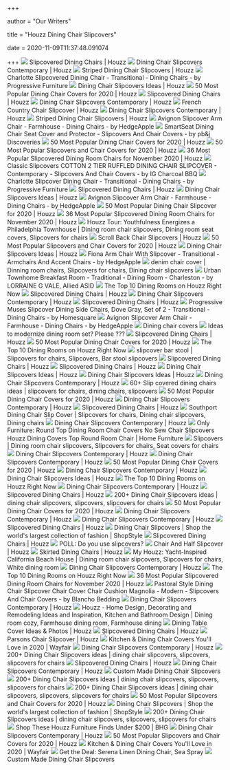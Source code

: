+++
        
author = "Our Writers"
        
title = "Houzz Dining Chair Slipcovers"
        
date = 2020-11-09T11:37:48.091074
        
+++
[ ![](https://st.hzcdn.com/simgs/pictures/dining-rooms/the-seligman-alan-mascord-design-associates-inc-img~f971f8060f1ed95d_14-3774-1-2ab5549.jpg)](https://st.hzcdn.com/simgs/pictures/dining-rooms/the-seligman-alan-mascord-design-associates-inc-img~f971f8060f1ed95d_14-3774-1-2ab5549.jpg) Slipcovered Dining Chairs | Houzz
[ ![](https://st.hzcdn.com/fimgs/pictures/dining-rooms/contemporary-dining-room-img~4fc1344d0eb818ff_3507-1-2aee62e-w312-h312-b0-p0.jpg)](https://st.hzcdn.com/fimgs/pictures/dining-rooms/contemporary-dining-room-img~4fc1344d0eb818ff_3507-1-2aee62e-w312-h312-b0-p0.jpg) Dining Chair Slipcovers Contemporary | Houzz
[ ![](https://st.hzcdn.com/fimgs/pictures/dining-rooms/laurel-low-country-infill-visbeen-architects-img~eaa1acb1033171ea_1428-1-944899b-w312-h312-b0-p0.jpg)](https://st.hzcdn.com/fimgs/pictures/dining-rooms/laurel-low-country-infill-visbeen-architects-img~eaa1acb1033171ea_1428-1-944899b-w312-h312-b0-p0.jpg) Striped Dining Chair Slipcovers | Houzz
[ ![](https://st.hzcdn.com/simgs/8da137a909e52077_4-1291/home-design.jpg)](https://st.hzcdn.com/simgs/8da137a909e52077_4-1291/home-design.jpg) Charlotte Slipcovered Dining Chair - Transitional - Dining Chairs - by  Progressive Furniture
[ ![](https://st.hzcdn.com/fimgs/pictures/dining-rooms/flamingo-drive-residence-jarosz-architect-p-a-img~7e61194b017ac08f_6728-1-2e33b08-w312-h312-b0-p0.jpg)](https://st.hzcdn.com/fimgs/pictures/dining-rooms/flamingo-drive-residence-jarosz-architect-p-a-img~7e61194b017ac08f_6728-1-2e33b08-w312-h312-b0-p0.jpg) Dining Chair Slipcovers Ideas | Houzz
[ ![](https://st.hzcdn.com/fimgs/e4e1fa160cc669b5_9003-w233-h233-b1-p10--.jpg)](https://st.hzcdn.com/fimgs/e4e1fa160cc669b5_9003-w233-h233-b1-p10--.jpg) 50 Most Popular Dining Chair Covers for 2020 | Houzz
[ ![](https://st.hzcdn.com/simgs/pictures/dining-rooms/lake-chatuge-beth-webb-interiors-img~44f1596d04bd33b8_14-9927-1-24d7cc5.jpg)](https://st.hzcdn.com/simgs/pictures/dining-rooms/lake-chatuge-beth-webb-interiors-img~44f1596d04bd33b8_14-9927-1-24d7cc5.jpg) Slipcovered Dining Chairs | Houzz
[ ![](https://st.hzcdn.com/fimgs/pictures/dining-rooms/the-secret-barns-colin-cadle-photography-img~bca1e6c202495c20_7946-1-bc36e46-w312-h312-b0-p0.jpg)](https://st.hzcdn.com/fimgs/pictures/dining-rooms/the-secret-barns-colin-cadle-photography-img~bca1e6c202495c20_7946-1-bc36e46-w312-h312-b0-p0.jpg) Dining Chair Slipcovers Contemporary | Houzz
[ ![](https://st.hzcdn.com/fimgs/pictures/dining-rooms/french-country-zin-home-img~e5c1b1f4002d52cd_3674-1-c5a19ba-w312-h312-b0-p0.jpg)](https://st.hzcdn.com/fimgs/pictures/dining-rooms/french-country-zin-home-img~e5c1b1f4002d52cd_3674-1-c5a19ba-w312-h312-b0-p0.jpg) French Country Chair Slipcover | Houzz
[ ![](https://st.hzcdn.com/fimgs/pictures/dining-rooms/stern-turner-home-erica-george-dines-photography-img~66710c8c00291d48_4711-1-95faccb-w312-h312-b0-p0.jpg)](https://st.hzcdn.com/fimgs/pictures/dining-rooms/stern-turner-home-erica-george-dines-photography-img~66710c8c00291d48_4711-1-95faccb-w312-h312-b0-p0.jpg) Dining Chair Slipcovers Contemporary | Houzz
[ ![](https://st.hzcdn.com/fimgs/pictures/dining-rooms/mid-century-to-new-century-hart-studio-llc-img~9161e39201e47106_7132-1-20ec288-w312-h312-b0-p0.jpg)](https://st.hzcdn.com/fimgs/pictures/dining-rooms/mid-century-to-new-century-hart-studio-llc-img~9161e39201e47106_7132-1-20ec288-w312-h312-b0-p0.jpg) Striped Dining Chair Slipcovers | Houzz
[ ![](https://st.hzcdn.com/simgs/80f1f6c80c5af352_4-6515/home-design.jpg)](https://st.hzcdn.com/simgs/80f1f6c80c5af352_4-6515/home-design.jpg) Avignon Slipcover Arm Chair - Farmhouse - Dining Chairs - by HedgeApple
[ ![](https://st.hzcdn.com/simgs/3fd1bd8e074762f4_4-6848/home-design.jpg)](https://st.hzcdn.com/simgs/3fd1bd8e074762f4_4-6848/home-design.jpg) SmartSeat Dining Chair Seat Cover and Protector - Slipcovers And Chair  Covers - by pb&j Discoveries
[ ![](https://st.hzcdn.com/fimgs/ede1060a0df8fde7_5039-w233-h233-b1-p10--.jpg)](https://st.hzcdn.com/fimgs/ede1060a0df8fde7_5039-w233-h233-b1-p10--.jpg) 50 Most Popular Dining Chair Covers for 2020 | Houzz
[ ![](https://st.hzcdn.com/fimgs/7e1186390cc7b819_8954-w233-h233-b1-p10--.jpg)](https://st.hzcdn.com/fimgs/7e1186390cc7b819_8954-w233-h233-b1-p10--.jpg) 50 Most Popular Slipcovers and Chair Covers for 2020 | Houzz
[ ![](https://st.hzcdn.com/fimgs/4be190420b7494b2_4669-w233-h233-b1-p10--.jpg)](https://st.hzcdn.com/fimgs/4be190420b7494b2_4669-w233-h233-b1-p10--.jpg) 36 Most Popular Slipcovered Dining Room Chairs for November 2020 | Houzz
[ ![](https://st.hzcdn.com/simgs/83418fa70df8fdcd_4-5038/home-design.jpg)](https://st.hzcdn.com/simgs/83418fa70df8fdcd_4-5038/home-design.jpg) Classic Slipcovers COTTON 2 TIER RUFFLED DINING CHAIR SLIPCOVER -  Contemporary - Slipcovers And Chair Covers - by IG Charcoal BBQ
[ ![](https://st.hzcdn.com/simgs/0cc1dfca09e5207d_9-2033/home-design.jpg)](https://st.hzcdn.com/simgs/0cc1dfca09e5207d_9-2033/home-design.jpg) Charlotte Slipcover Dining Chair - Transitional - Dining Chairs - by  Progressive Furniture
[ ![](https://st.hzcdn.com/simgs/caf1e88b01636d22_14-8088/home-design.jpg)](https://st.hzcdn.com/simgs/caf1e88b01636d22_14-8088/home-design.jpg) Slipcovered Dining Chairs | Houzz
[ ![](https://st.hzcdn.com/simgs/pictures/dining-rooms/modern-magic-moger-mehrhof-architects-img~c5010b7300e4f52b_14-4950-1-0f38510.jpg)](https://st.hzcdn.com/simgs/pictures/dining-rooms/modern-magic-moger-mehrhof-architects-img~c5010b7300e4f52b_14-4950-1-0f38510.jpg) Dining Chair Slipcovers Ideas | Houzz
[ ![](https://st.hzcdn.com/simgs/2511c5800de809fc_4-8043/home-design.jpg)](https://st.hzcdn.com/simgs/2511c5800de809fc_4-8043/home-design.jpg) Avignon Slipcover Arm Chair - Farmhouse - Dining Chairs - by HedgeApple
[ ![](https://st.hzcdn.com/fimgs/a3016f6f053ed46f_5780-w233-h233-b1-p10--.jpg)](https://st.hzcdn.com/fimgs/a3016f6f053ed46f_5780-w233-h233-b1-p10--.jpg) 50 Most Popular Dining Chair Slipcover for 2020 | Houzz
[ ![](https://st.hzcdn.com/fimgs/faa19917043719a5_7192-w233-h233-b1-p10--.jpg)](https://st.hzcdn.com/fimgs/faa19917043719a5_7192-w233-h233-b1-p10--.jpg) 36 Most Popular Slipcovered Dining Room Chairs for November 2020 | Houzz
[ ![](https://i.pinimg.com/originals/4f/6d/36/4f6d36e976d48c59387c66bdf940677e.jpg)](https://i.pinimg.com/originals/4f/6d/36/4f6d36e976d48c59387c66bdf940677e.jpg) Houzz Tour: Youthfulness Energizes a Philadelphia Townhouse | Dining room chair  slipcovers, Dining room seat covers, Slipcovers for chairs
[ ![](https://st.hzcdn.com/fimgs/pictures/dining-rooms/allure-lash-allure-homes-llc-img~a0514d5703d5d043_0247-1-06cc257-w312-h312-b0-p0.jpg)](https://st.hzcdn.com/fimgs/pictures/dining-rooms/allure-lash-allure-homes-llc-img~a0514d5703d5d043_0247-1-06cc257-w312-h312-b0-p0.jpg) Scroll Back Chair Slipcovers | Houzz
[ ![](https://st.hzcdn.com/fimgs/34f1a4c10da75496_9409-w233-h233-b1-p10--.jpg)](https://st.hzcdn.com/fimgs/34f1a4c10da75496_9409-w233-h233-b1-p10--.jpg) 50 Most Popular Slipcovers and Chair Covers for 2020 | Houzz
[ ![](https://st.hzcdn.com/simgs/pictures/dining-rooms/uws3-mendelson-group-img~e2513c6b0ea80ea3_14-3443-1-657e1c9.jpg)](https://st.hzcdn.com/simgs/pictures/dining-rooms/uws3-mendelson-group-img~e2513c6b0ea80ea3_14-3443-1-657e1c9.jpg) Dining Chair Slipcovers Ideas | Houzz
[ ![](https://st.hzcdn.com/simgs/903117f709d2c696_4-1116/home-design.jpg)](https://st.hzcdn.com/simgs/903117f709d2c696_4-1116/home-design.jpg) Fiona Arm Chair With Slipcover - Transitional - Armchairs And Accent Chairs  - by HedgeApple
[ ![](https://i.pinimg.com/originals/0e/8a/09/0e8a094e050efb05cbe300370821193e.jpg)](https://i.pinimg.com/originals/0e/8a/09/0e8a094e050efb05cbe300370821193e.jpg)  denim chair cover | Dinning room chairs, Slipcovers for chairs, Dining  chair slipcovers
[ ![](https://st.hzcdn.com/simgs/pictures/dining-rooms/urban-townhome-breakfast-room-lorraine-g-vale-allied-asid-img~4f31efdd0d4f6810_9-3081-1-ae9727c.jpg)](https://st.hzcdn.com/simgs/pictures/dining-rooms/urban-townhome-breakfast-room-lorraine-g-vale-allied-asid-img~4f31efdd0d4f6810_9-3081-1-ae9727c.jpg) Urban Townhome Breakfast Room - Traditional - Dining Room - Charleston - by  LORRAINE G VALE, Allied ASID
[ ![](https://st.hzcdn.com/simgs/pictures/dining-rooms/lincoln-park-single-family-home-gemma-parker-design-llc-img~05611dd80d2661ef_4-8312-1-ea6e805.jpg)](https://st.hzcdn.com/simgs/pictures/dining-rooms/lincoln-park-single-family-home-gemma-parker-design-llc-img~05611dd80d2661ef_4-8312-1-ea6e805.jpg) The Top 10 Dining Rooms on Houzz Right Now
[ ![](https://st.hzcdn.com/simgs/pictures/dining-rooms/dining-room-finecraft-contractors-inc-img~7f714b1d0151fb3f_14-1188-1-5c5bb4c.jpg)](https://st.hzcdn.com/simgs/pictures/dining-rooms/dining-room-finecraft-contractors-inc-img~7f714b1d0151fb3f_14-1188-1-5c5bb4c.jpg) Slipcovered Dining Chairs | Houzz
[ ![](https://st.hzcdn.com/simgs/pictures/dining-rooms/marina-house-erica-broberg-smith-architect-pllc-img~b26107480385f574_14-9795-1-78ff54a.jpg)](https://st.hzcdn.com/simgs/pictures/dining-rooms/marina-house-erica-broberg-smith-architect-pllc-img~b26107480385f574_14-9795-1-78ff54a.jpg) Dining Chair Slipcovers Contemporary | Houzz
[ ![](https://st.hzcdn.com/fimgs/pictures/dining-rooms/contemporary-dining-room-hillis-bolte-luxury-builders-img~5cf1ac2e0c6484fe_2721-1-3fc51e4-w312-h312-b0-p0.jpg)](https://st.hzcdn.com/fimgs/pictures/dining-rooms/contemporary-dining-room-hillis-bolte-luxury-builders-img~5cf1ac2e0c6484fe_2721-1-3fc51e4-w312-h312-b0-p0.jpg) Slipcovered Dining Chairs | Houzz
[ ![](https://st.hzcdn.com/simgs/6961b64d0801ad89_4-2698/home-design.jpg)](https://st.hzcdn.com/simgs/6961b64d0801ad89_4-2698/home-design.jpg) Progressive Muses Slipcover Dining Side Chairs, Dove Gray, Set of 2 -  Transitional - Dining Chairs - by Homesquare
[ ![](https://st.hzcdn.com/simgs/2511c5800de809fc_9-8043/home-design.jpg)](https://st.hzcdn.com/simgs/2511c5800de809fc_9-8043/home-design.jpg) Avignon Slipcover Arm Chair - Farmhouse - Dining Chairs - by HedgeApple
[ ![](https://st.hzcdn.com/fimgs/00b24d460653302c_2416-w500-h274-b0-p0--.jpg)](https://st.hzcdn.com/fimgs/00b24d460653302c_2416-w500-h274-b0-p0--.jpg) Dining chair covers
[ ![](https://st.hzcdn.com/fimgs/5592605603f6496e_9584-w500-h750-b0-p0--.jpg)](https://st.hzcdn.com/fimgs/5592605603f6496e_9584-w500-h750-b0-p0--.jpg) Ideas to modernize dining room set? Please ???
[ ![](https://st.hzcdn.com/fimgs/pictures/dining-rooms/old-westbury-neoclassical-chango-and-co-img~a6c119190191c8eb_6814-1-30cc857-w312-h312-b0-p0.jpg)](https://st.hzcdn.com/fimgs/pictures/dining-rooms/old-westbury-neoclassical-chango-and-co-img~a6c119190191c8eb_6814-1-30cc857-w312-h312-b0-p0.jpg) Slipcovered Dining Chairs | Houzz
[ ![](https://st.hzcdn.com/fimgs/1d510f2e0df8fdd7_5038-w233-h233-b1-p10--.jpg)](https://st.hzcdn.com/fimgs/1d510f2e0df8fdd7_5038-w233-h233-b1-p10--.jpg) 50 Most Popular Dining Chair Covers for 2020 | Houzz
[ ![](https://st.hzcdn.com/simgs/pictures/dining-rooms/cottage-on-cabot-pineapples-palms-etc-img~32b1a08c0d2f8624_4-9302-1-4add2ed.jpg)](https://st.hzcdn.com/simgs/pictures/dining-rooms/cottage-on-cabot-pineapples-palms-etc-img~32b1a08c0d2f8624_4-9302-1-4add2ed.jpg) The Top 10 Dining Rooms on Houzz Right Now
[ ![](https://i.pinimg.com/originals/07/c8/64/07c864a14786d352ae32779362229b8e.jpg)](https://i.pinimg.com/originals/07/c8/64/07c864a14786d352ae32779362229b8e.jpg) slipcover bar stool | Slipcovers for chairs, Slipcovers, Bar stool  slipcovers
[ ![](https://st.hzcdn.com/simgs/pictures/dining-rooms/south-tampa-home-the-blue-moon-trading-company-img~50c157bf026c2d4d_14-8208-1-1e0b4e5.jpg)](https://st.hzcdn.com/simgs/pictures/dining-rooms/south-tampa-home-the-blue-moon-trading-company-img~50c157bf026c2d4d_14-8208-1-1e0b4e5.jpg) Slipcovered Dining Chairs | Houzz
[ ![](https://st.hzcdn.com/simgs/a2c16e360171489f_14-7471/home-design.jpg)](https://st.hzcdn.com/simgs/a2c16e360171489f_14-7471/home-design.jpg) Slipcovered Dining Chairs | Houzz
[ ![](https://st.hzcdn.com/simgs/pictures/dining-rooms/south-carolina-summerour-architects-img~917119240c499614_14-7006-1-5451ab0.jpg)](https://st.hzcdn.com/simgs/pictures/dining-rooms/south-carolina-summerour-architects-img~917119240c499614_14-7006-1-5451ab0.jpg) Dining Chair Slipcovers Ideas | Houzz
[ ![](https://st.hzcdn.com/simgs/4fd1429e0cd82bf8_14-2865/home-design.jpg)](https://st.hzcdn.com/simgs/4fd1429e0cd82bf8_14-2865/home-design.jpg) Dining Chair Slipcovers Ideas | Houzz
[ ![](https://st.hzcdn.com/simgs/pictures/dining-rooms/4412-motor-hillstar-construction-services-img~16b1f717070e5269_14-0956-1-c807e7b.jpg)](https://st.hzcdn.com/simgs/pictures/dining-rooms/4412-motor-hillstar-construction-services-img~16b1f717070e5269_14-0956-1-c807e7b.jpg) Dining Chair Slipcovers Contemporary | Houzz
[ ![](https://i.pinimg.com/236x/19/ad/32/19ad324d3f96f9e3c87711b0c1ff396b--dining-chair-covers-dinning-chairs.jpg)](https://i.pinimg.com/236x/19/ad/32/19ad324d3f96f9e3c87711b0c1ff396b--dining-chair-covers-dinning-chairs.jpg) 60+ Slip covered dining chairs ideas | slipcovers for chairs, dining chairs,  slipcovers
[ ![](https://st.hzcdn.com/fimgs/05a1de560cc669b6_8913-w233-h233-b1-p10--.jpg)](https://st.hzcdn.com/fimgs/05a1de560cc669b6_8913-w233-h233-b1-p10--.jpg) 50 Most Popular Dining Chair Covers for 2020 | Houzz
[ ![](https://st.hzcdn.com/simgs/pictures/dining-rooms/orico-dining-area-anonymous-img~f1c1ef2f01baa0c3_14-8673-1-f091397.jpg)](https://st.hzcdn.com/simgs/pictures/dining-rooms/orico-dining-area-anonymous-img~f1c1ef2f01baa0c3_14-8673-1-f091397.jpg) Dining Chair Slipcovers Contemporary | Houzz
[ ![](https://st.hzcdn.com/simgs/pictures/dining-rooms/25-000-sf-of-luxury-platinum-homes-by-mark-molthan-img~06e1e6a700475f1e_14-0183-1-496639c.jpg)](https://st.hzcdn.com/simgs/pictures/dining-rooms/25-000-sf-of-luxury-platinum-homes-by-mark-molthan-img~06e1e6a700475f1e_14-0183-1-496639c.jpg) Slipcovered Dining Chairs | Houzz
[ ![](https://i.pinimg.com/originals/53/4f/1c/534f1cddfea2e728397dbade30ad2356.jpg)](https://i.pinimg.com/originals/53/4f/1c/534f1cddfea2e728397dbade30ad2356.jpg) Southport Dining Chair Slip Cover | Slipcovers for chairs, Dining chair  slipcovers, Dining chairs
[ ![](https://st.hzcdn.com/simgs/pictures/dining-rooms/stern-turner-home-erica-george-dines-photography-img~a461179800291d4e_14-4711-1-41730a0.jpg)](https://st.hzcdn.com/simgs/pictures/dining-rooms/stern-turner-home-erica-george-dines-photography-img~a461179800291d4e_14-4711-1-41730a0.jpg) Dining Chair Slipcovers Contemporary | Houzz
[ ![](https://wtsenates.info/wp-content/uploads/2020/05/round-top-dining-room-chair-covers-no-sew-chair-slipcovers-houzz-dining-covers-top-round-room-chair-.jpg)](https://wtsenates.info/wp-content/uploads/2020/05/round-top-dining-room-chair-covers-no-sew-chair-slipcovers-houzz-dining-covers-top-round-room-chair-.jpg) Only Furniture: Round Top Dining Room Chair Covers No Sew Chair Slipcovers  Houzz Dining Covers Top Round Room Chair | Home Furniture
[ ![](https://i.pinimg.com/originals/c9/e9/f4/c9e9f4f98b71a0e1f47f2a62dd68f6c5.jpg)](https://i.pinimg.com/originals/c9/e9/f4/c9e9f4f98b71a0e1f47f2a62dd68f6c5.jpg) Slipcovers | Dining room chair slipcovers, Slipcovers for chairs, Seat  covers for chairs
[ ![](https://st.hzcdn.com/simgs/pictures/dining-rooms/contemporary-dining-room-horst-architects-img~925154e9009be7fb_14-7263-1-93c30c3.jpg)](https://st.hzcdn.com/simgs/pictures/dining-rooms/contemporary-dining-room-horst-architects-img~925154e9009be7fb_14-7263-1-93c30c3.jpg) Dining Chair Slipcovers Contemporary | Houzz
[ ![](https://st.hzcdn.com/simgs/pictures/dining-rooms/castle-hills-kitchen-by-cross-construction-co-cross-img~aff10fb201ed9c5f_14-7185-1-903edba.jpg)](https://st.hzcdn.com/simgs/pictures/dining-rooms/castle-hills-kitchen-by-cross-construction-co-cross-img~aff10fb201ed9c5f_14-7185-1-903edba.jpg) Dining Chair Slipcovers Contemporary | Houzz
[ ![](https://st.hzcdn.com/fimgs/cdc1abea086f616f_2884-w233-h233-b1-p10--.jpg)](https://st.hzcdn.com/fimgs/cdc1abea086f616f_2884-w233-h233-b1-p10--.jpg) 50 Most Popular Dining Chair Covers for 2020 | Houzz
[ ![](https://st.hzcdn.com/simgs/pictures/dining-rooms/falmouth-residence-martha-s-vineyard-interior-design-img~fc01aec9020a84ab_16-7418-1-413d70a.jpg)](https://st.hzcdn.com/simgs/pictures/dining-rooms/falmouth-residence-martha-s-vineyard-interior-design-img~fc01aec9020a84ab_16-7418-1-413d70a.jpg) Dining Chair Slipcovers Contemporary | Houzz
[ ![](https://st.hzcdn.com/simgs/pictures/dining-rooms/greenlee-dining-hugh-jefferson-randolph-architects-img~31215ed70d1a3465_14-2892-1-a098765.jpg)](https://st.hzcdn.com/simgs/pictures/dining-rooms/greenlee-dining-hugh-jefferson-randolph-architects-img~31215ed70d1a3465_14-2892-1-a098765.jpg) Dining Chair Slipcovers Ideas | Houzz
[ ![](https://st.hzcdn.com/simgs/pictures/dining-rooms/fossil-creek-breakfast-area-haven-design-and-construction-img~5b716de80d522a21_4-8509-1-8801758.jpg)](https://st.hzcdn.com/simgs/pictures/dining-rooms/fossil-creek-breakfast-area-haven-design-and-construction-img~5b716de80d522a21_4-8509-1-8801758.jpg) The Top 10 Dining Rooms on Houzz Right Now
[ ![](https://st.hzcdn.com/simgs/pictures/dining-rooms/3704-verano-dr-sagiv-s-img~0e01e487059c307a_14-5288-1-453d8db.jpg)](https://st.hzcdn.com/simgs/pictures/dining-rooms/3704-verano-dr-sagiv-s-img~0e01e487059c307a_14-5288-1-453d8db.jpg) Dining Chair Slipcovers Contemporary | Houzz
[ ![](https://st.hzcdn.com/simgs/pictures/dining-rooms/benicia-residence-bellissimo-decor-llc-img~40a146b002ce39ca_14-8799-1-5506314.jpg)](https://st.hzcdn.com/simgs/pictures/dining-rooms/benicia-residence-bellissimo-decor-llc-img~40a146b002ce39ca_14-8799-1-5506314.jpg) Slipcovered Dining Chairs | Houzz
[ ![](https://i.pinimg.com/1200x/b3/40/7d/b3407d9f97eb6241a3b9108556ed94fb.jpg)](https://i.pinimg.com/1200x/b3/40/7d/b3407d9f97eb6241a3b9108556ed94fb.jpg) 200+ Dining Chair Slipcovers  ideas | dining chair slipcovers, slipcovers,  slipcovers for chairs
[ ![](https://st.hzcdn.com/fimgs/3f019d12086f616a_2852-w233-h233-b1-p10--.jpg)](https://st.hzcdn.com/fimgs/3f019d12086f616a_2852-w233-h233-b1-p10--.jpg) 50 Most Popular Dining Chair Covers for 2020 | Houzz
[ ![](https://st.hzcdn.com/simgs/pictures/dining-rooms/vacant-formal-dining-room-shades-of-gray-design-img~01f155b70a6cbed5_9-3642-1-5d6b4d1.jpg)](https://st.hzcdn.com/simgs/pictures/dining-rooms/vacant-formal-dining-room-shades-of-gray-design-img~01f155b70a6cbed5_9-3642-1-5d6b4d1.jpg) Dining Chair Slipcovers Contemporary | Houzz
[ ![](https://st.hzcdn.com/simgs/pictures/dining-rooms/clairemont-whole-house-renovation-terracotta-design-build-img~7cb15f5b00d211ce_14-5736-1-f4faadd.jpg)](https://st.hzcdn.com/simgs/pictures/dining-rooms/clairemont-whole-house-renovation-terracotta-design-build-img~7cb15f5b00d211ce_14-5736-1-f4faadd.jpg) Dining Chair Slipcovers Contemporary | Houzz
[ ![](https://st.hzcdn.com/simgs/pictures/dining-rooms/traditional-dining-room-virtual-studio-innovations-img~6fd1c8e102eb3d32_14-1128-1-741a9aa.jpg)](https://st.hzcdn.com/simgs/pictures/dining-rooms/traditional-dining-room-virtual-studio-innovations-img~6fd1c8e102eb3d32_14-1128-1-741a9aa.jpg) Slipcovered Dining Chairs | Houzz
[ ![](https://img.shopstyle-cdn.com/sim/20/94/2094099c8acccd2e228a98d43f62029d_xlarge/classic-slipcovers-cotton-2-tier-ruffled-dining-chair-slipcover-pink.jpg)](https://img.shopstyle-cdn.com/sim/20/94/2094099c8acccd2e228a98d43f62029d_xlarge/classic-slipcovers-cotton-2-tier-ruffled-dining-chair-slipcover-pink.jpg) Dining Chair Slipcovers | Shop the world's largest collection of fashion |  ShopStyle
[ ![](https://st.hzcdn.com/simgs/pictures/kitchens/hills-beach-cottage-whitten-architects-img~39b1ae36020e6ac4_14-9194-1-0315b2a.jpg)](https://st.hzcdn.com/simgs/pictures/kitchens/hills-beach-cottage-whitten-architects-img~39b1ae36020e6ac4_14-9194-1-0315b2a.jpg) Slipcovered Dining Chairs | Houzz
[ ![](https://st.hzcdn.com/fimgs/8a5168770fc938fb_4357-w500-h335-b0-p0--.jpg)](https://st.hzcdn.com/fimgs/8a5168770fc938fb_4357-w500-h335-b0-p0--.jpg) POLL: Do you use slipcovers?
[ ![](https://st.hzcdn.com/fimgs/pictures/dining-rooms/breakfast-nook-table-and-slipcovered-chairs-quatrine-custom-furniture-img~e781c10e04f08b10_1768-1-186eab8-w312-h312-b0-p0.jpg)](https://st.hzcdn.com/fimgs/pictures/dining-rooms/breakfast-nook-table-and-slipcovered-chairs-quatrine-custom-furniture-img~e781c10e04f08b10_1768-1-186eab8-w312-h312-b0-p0.jpg) Chair And Half Slipcover | Houzz
[ ![](https://st.hzcdn.com/fimgs/pictures/dining-rooms/laid-back-living-cherokee-construction-img~95c184fd035685f2_9540-1-0a38e89-w312-h312-b0-p0.jpg)](https://st.hzcdn.com/fimgs/pictures/dining-rooms/laid-back-living-cherokee-construction-img~95c184fd035685f2_9540-1-0a38e89-w312-h312-b0-p0.jpg) Skirted Dining Chairs | Houzz
[ ![](https://i.pinimg.com/originals/d3/b8/dd/d3b8ddd632c191a4fbd8b50d2116a91d.jpg)](https://i.pinimg.com/originals/d3/b8/dd/d3b8ddd632c191a4fbd8b50d2116a91d.jpg) My Houzz: Yacht-Inspired California Beach House | Dining room chair  slipcovers, Slipcovers for chairs, White dining room
[ ![](https://st.hzcdn.com/simgs/pictures/dining-rooms/pickwick-lake-house-img~1231c2ad00f45a3d_14-4473-1-8c8cfb0.jpg)](https://st.hzcdn.com/simgs/pictures/dining-rooms/pickwick-lake-house-img~1231c2ad00f45a3d_14-4473-1-8c8cfb0.jpg) Dining Chair Slipcovers Contemporary | Houzz
[ ![](https://st.hzcdn.com/simgs/71b111480d436252_4-0882/transitional-dining-room.jpg)](https://st.hzcdn.com/simgs/71b111480d436252_4-0882/transitional-dining-room.jpg) The Top 10 Dining Rooms on Houzz Right Now
[ ![](https://st.hzcdn.com/fimgs/cdb1336c0970f041_9442-w233-h233-b1-p10--.jpg)](https://st.hzcdn.com/fimgs/cdb1336c0970f041_9442-w233-h233-b1-p10--.jpg) 36 Most Popular Slipcovered Dining Room Chairs for November 2020 | Houzz
[ ![](https://st.hzcdn.com/simgs/0f61083f086f6188_9-2877/home-design.jpg)](https://st.hzcdn.com/simgs/0f61083f086f6188_9-2877/home-design.jpg) Pastoral Style Dining Chair Slipcover Chair Cover Chair Cushion Magnolia -  Modern - Slipcovers And Chair Covers - by Blancho Bedding
[ ![](https://st.hzcdn.com/simgs/pictures/dining-rooms/290404-rice-residential-design-img~03b15c5e010ade1e_14-3619-1-73d718b.jpg)](https://st.hzcdn.com/simgs/pictures/dining-rooms/290404-rice-residential-design-img~03b15c5e010ade1e_14-3619-1-73d718b.jpg) Dining Chair Slipcovers Contemporary | Houzz
[ ![](https://i.pinimg.com/originals/74/12/31/741231b2ba56f9c5b0d9d8d3575603cd.jpg)](https://i.pinimg.com/originals/74/12/31/741231b2ba56f9c5b0d9d8d3575603cd.jpg) Houzz - Home Design, Decorating and Remodeling Ideas and Inspiration,  Kitchen and Bathroom Design | Dining room cozy, Farmhouse dining room,  Farmhouse dining
[ ![](https://st.hzcdn.com/fimgs/pictures/dining-rooms/dining-room-garrison-hullinger-interior-design-inc-img~2171a82f0d2aa275_2968-1-b02eb98-w312-h312-b0-p0.jpg)](https://st.hzcdn.com/fimgs/pictures/dining-rooms/dining-room-garrison-hullinger-interior-design-inc-img~2171a82f0d2aa275_2968-1-b02eb98-w312-h312-b0-p0.jpg) Dining Table Cover Ideas & Photos | Houzz
[ ![](https://st.hzcdn.com/fimgs/pictures/dining-rooms/mediterranean-dining-room-hillis-bolte-luxury-builders-img~01a123e40c64849f_6948-1-713603b-w312-h312-b0-p0.jpg)](https://st.hzcdn.com/fimgs/pictures/dining-rooms/mediterranean-dining-room-hillis-bolte-luxury-builders-img~01a123e40c64849f_6948-1-713603b-w312-h312-b0-p0.jpg) Slipcovered Dining Chairs | Houzz
[ ![](https://st.hzcdn.com/fimgs/pictures/dining-rooms/slipcovered-parsonsdining-chairs-quatrine-custom-furniture-img~5de10d2001881f55_2581-1-295fbff-w312-h312-b0-p0.jpg)](https://st.hzcdn.com/fimgs/pictures/dining-rooms/slipcovered-parsonsdining-chairs-quatrine-custom-furniture-img~5de10d2001881f55_2581-1-295fbff-w312-h312-b0-p0.jpg) Parsons Chair Slipcover | Houzz
[ ![](https://secure.img1-fg.wfcdn.com/im/88769517/resize-h240-w240%5Ecompr-r85/6380/63800728/default_name.jpg)](https://secure.img1-fg.wfcdn.com/im/88769517/resize-h240-w240%5Ecompr-r85/6380/63800728/default_name.jpg) Kitchen & Dining Chair Covers You'll Love in 2020 | Wayfair
[ ![](https://st.hzcdn.com/simgs/pictures/dining-rooms/newport-beach-house-renovation-img~adf1833e033bcbf6_16-9434-1-8fad1a1.jpg)](https://st.hzcdn.com/simgs/pictures/dining-rooms/newport-beach-house-renovation-img~adf1833e033bcbf6_16-9434-1-8fad1a1.jpg) Dining Chair Slipcovers Contemporary | Houzz
[ ![](https://i.pinimg.com/474x/40/a4/51/40a4516732b3591fa8dfdca1c20db373.jpg)](https://i.pinimg.com/474x/40/a4/51/40a4516732b3591fa8dfdca1c20db373.jpg) 200+ Dining Chair Slipcovers  ideas | dining chair slipcovers, slipcovers,  slipcovers for chairs
[ ![](https://st.hzcdn.com/simgs/pictures/dining-rooms/friends-dtm-interiors-img~51a1ff9900834ce8_14-8233-1-28e9884.jpg)](https://st.hzcdn.com/simgs/pictures/dining-rooms/friends-dtm-interiors-img~51a1ff9900834ce8_14-8233-1-28e9884.jpg) Slipcovered Dining Chairs | Houzz
[ ![](https://st.hzcdn.com/simgs/pictures/dining-rooms/key-biscayne-verso-design-img~2671880a00390978_14-4780-1-605afa5.jpg)](https://st.hzcdn.com/simgs/pictures/dining-rooms/key-biscayne-verso-design-img~2671880a00390978_14-4780-1-605afa5.jpg) Dining Chair Slipcovers Contemporary | Houzz
[ ![](https://www.needleandshears.com/v/vspfiles/static/images/1000.jpg?crc=3939469199)](https://www.needleandshears.com/v/vspfiles/static/images/1000.jpg?crc=3939469199) Custom Made Dining Chair Slipcovers
[ ![](https://i.pinimg.com/236x/a1/17/f1/a117f129a002b903ec2fe3a5421dee2b--outdoor-dining-rooms-rustic-dining-rooms.jpg)](https://i.pinimg.com/236x/a1/17/f1/a117f129a002b903ec2fe3a5421dee2b--outdoor-dining-rooms-rustic-dining-rooms.jpg) 200+ Dining Chair Slipcovers  ideas | dining chair slipcovers, slipcovers,  slipcovers for chairs
[ ![](https://i.pinimg.com/236x/21/b4/57/21b457718cb8fa3817620b66ab65ca3f--chair-slipcovers-dining-room-chairs.jpg)](https://i.pinimg.com/236x/21/b4/57/21b457718cb8fa3817620b66ab65ca3f--chair-slipcovers-dining-room-chairs.jpg) 200+ Dining Chair Slipcovers  ideas | dining chair slipcovers, slipcovers,  slipcovers for chairs
[ ![](https://st.hzcdn.com/fimgs/b3a11b5f0d9df11b_6288-w233-h233-b1-p10--.jpg)](https://st.hzcdn.com/fimgs/b3a11b5f0d9df11b_6288-w233-h233-b1-p10--.jpg) 50 Most Popular Slipcovers and Chair Covers for 2020 | Houzz
[ ![](https://img.shopstyle-cdn.com/sim/77/dc/77dc174a901ce79fd869b11627236e83_best/classic-long-dining-chair-slipcover-only.jpg)](https://img.shopstyle-cdn.com/sim/77/dc/77dc174a901ce79fd869b11627236e83_best/classic-long-dining-chair-slipcover-only.jpg) Dining Chair Slipcovers | Shop the world's largest collection of fashion |  ShopStyle
[ ![](https://i.pinimg.com/474x/72/92/00/7292002939ddde1473c0bd05c4cca278--slipcovers-upholstery.jpg)](https://i.pinimg.com/474x/72/92/00/7292002939ddde1473c0bd05c4cca278--slipcovers-upholstery.jpg) 200+ Dining Chair Slipcovers  ideas | dining chair slipcovers, slipcovers,  slipcovers for chairs
[ ![](https://images.prod.meredith.com/content/281474979884297/604758)](https://images.prod.meredith.com/content/281474979884297/604758) Shop These Houzz Furniture Finds Under $200 | BHG
[ ![](https://st.hzcdn.com/simgs/pictures/kitchens/r-residence-studio-architectonic-img~10816b080291176e_14-8522-1-152ed05.jpg)](https://st.hzcdn.com/simgs/pictures/kitchens/r-residence-studio-architectonic-img~10816b080291176e_14-8522-1-152ed05.jpg) Dining Chair Slipcovers Contemporary | Houzz
[ ![](https://st.hzcdn.com/fimgs/95e1125a0935711d_2432-w233-h233-b1-p10--.jpg)](https://st.hzcdn.com/fimgs/95e1125a0935711d_2432-w233-h233-b1-p10--.jpg) 50 Most Popular Slipcovers and Chair Covers for 2020 | Houzz
[ ![](https://secure.img1-fg.wfcdn.com/im/53244756/resize-h600-w600%5Ecompr-r85/1259/12599997/Kitchen+%26+Dining+Chair+Slipcovers.jpg)](https://secure.img1-fg.wfcdn.com/im/53244756/resize-h600-w600%5Ecompr-r85/1259/12599997/Kitchen+%26+Dining+Chair+Slipcovers.jpg) Kitchen & Dining Chair Covers You'll Love in 2020 | Wayfair
[ ![](https://images.prod.meredith.com/product/c1ce2714040dcb0257f9aca32741f3c2/1559383241399/l/serena-linen-dining-chair-sea-spray)](https://images.prod.meredith.com/product/c1ce2714040dcb0257f9aca32741f3c2/1559383241399/l/serena-linen-dining-chair-sea-spray) Get the Deal: Serena Linen Dining Chair, Sea Spray
[ ![](https://www.needleandshears.com/v/vspfiles/static/images/1000-side182x210.jpg?crc=4061856116)](https://www.needleandshears.com/v/vspfiles/static/images/1000-side182x210.jpg?crc=4061856116) Custom Made Dining Chair Slipcovers
